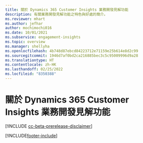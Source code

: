 ```yaml
---
title: 關於 Dynamics 365 Customer Insights 業務開發見解功能
description: 有關業務開發見解功能之特色與好處的簡介。
ms.reviewer: mhart
ms.author: jefhar
author: mochimochi016
ms.date: 10/01/2021
ms.subservice: engagement-insights
ms.topic: overview
ms.manager: shellyha
ms.openlocfilehash: 4b748d87ebcd84223712e71159e25b614e8d2c99
ms.sourcegitcommit: 1946d7af0bd2ca216885bec3c5c95009996d9a28
ms.translationtype: HT
ms.contentlocale: zh-HK
ms.lasthandoff: 02/25/2022
ms.locfileid: "8350388"
---
```

# <a name="about-dynamics-365-customer-insights-engagement-insights-capability"></a>關於 Dynamics 365 Customer Insights 業務開發見解功能 

[!INCLUDE [cc-beta-prerelease-disclaimer](includes/cc-beta-prerelease-disclaimer.md)]

[!INCLUDE[footer-include](../includes/footer-banner.md)]
